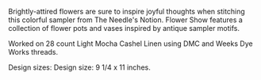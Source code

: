 Brightly-attired flowers are sure to inspire joyful thoughts when stitching this colorful sampler from The Needle's Notion. Flower Show features a collection of flower pots and vases inspired by antique sampler motifs.

Worked on 28 count Light Mocha Cashel Linen using DMC and Weeks Dye Works threads.

Design sizes: Design size: 9 1/4 x 11 inches.
